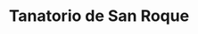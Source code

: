 ---
title: "Tanatorio de San Roque"
url: /san-roque/tanatorio-de-san-roque/
shop: directores de funerarias
---